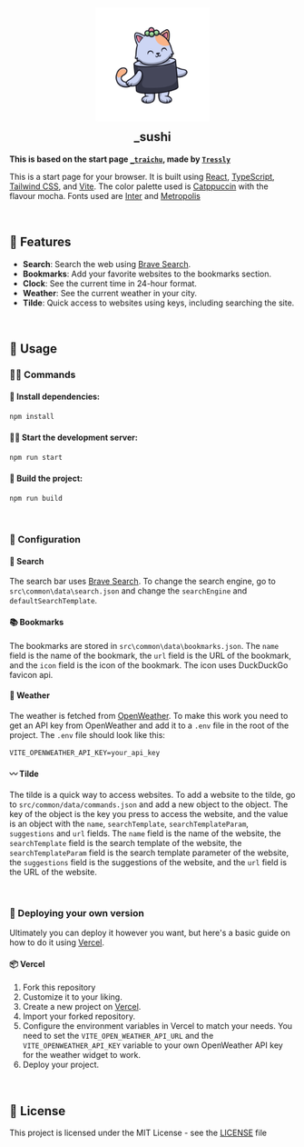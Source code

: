 <h2 align="center">
    <img src="https://raw.githubusercontent.com/adriankarlen/_sushi/main/misc/logo.png" width="200" alt="Logo"/>
    <br/>
    <img src="https://raw.githubusercontent.com/adriankarlen/_sushi/main/misc/transparent.png" height="30" width="0px"/>
    _sushi
    <img src="https://raw.githubusercontent.com/adriankarlen/_sushi/main/misc/transparent.png" height="30" width="0px"/>
</h2>

**This is based on the start page
[`_traichu`](https://github.com/Tressley/_traichu), made by
[`Tressly`](https://github.com/Tressley)**

This is a start page for your browser. It is built using
[React](https://reactjs.org/), [TypeScript](https://www.typescriptlang.org/),
[Tailwind CSS](https://tailwindcss.com/), and [Vite](https://vitejs.dev/). The
color palette used is [Catppuccin](https://github.com/catppuccin) with the
flavour mocha. Fonts used are [Inter](https://rsms.me/inter/) and
[Metropolis](https://github.com/dw5/Metropolis)

&nbsp;

## 🌟 Features

-   **Search**: Search the web using [Brave Search](https://search.brave.com/).
-   **Bookmarks**: Add your favorite websites to the bookmarks section.
-   **Clock**: See the current time in 24-hour format.
-   **Weather**: See the current weather in your city.
-   **Tilde**: Quick access to websites using keys, including searching the
    site.

&nbsp;

## 🔧 Usage

### 👷‍♂️ Commands

#### 💾 Install dependencies:

```bash
npm install
```

#### 🏃‍♂️ Start the development server:

```bash
npm run start
```

#### 🔨 Build the project:

```bash
npm run build
```

&nbsp;

### 👾 Configuration

#### 🔎 Search

The search bar uses [Brave Search](https://search.brave.com/). To change the
search engine, go to `src\common\data\search.json` and change the `searchEngine`
and `defaultSearchTemplate`.

#### 📚 Bookmarks

The bookmarks are stored in `src\common\data\bookmarks.json`. The `name` field
is the name of the bookmark, the `url` field is the URL of the bookmark, and the
`icon` field is the icon of the bookmark. The icon uses DuckDuckGo favicon api.

#### 🌈 Weather

The weather is fetched from [OpenWeather](https://openweathermap.org/). To make
this work you need to get an API key from OpenWeather and add it to a `.env`
file in the root of the project. The `.env` file should look like this:

```
VITE_OPENWEATHER_API_KEY=your_api_key
```

#### 〰️ Tilde

The tilde is a quick way to access websites. To add a website to the tilde, go
to `src/common/data/commands.json` and add a new object to the object. The key
of the object is the key you press to access the website, and the value is an
object with the `name`, `searchTemplate`, `searchTemplateParam`, `suggestions`
and `url` fields. The `name` field is the name of the website, the
`searchTemplate` field is the search template of the website, the
`searchTemplateParam` field is the search template parameter of the website, the
`suggestions` field is the suggestions of the website, and the `url` field is
the URL of the website.

&nbsp;

### 🚀 Deploying your own version

Ultimately you can deploy it however you want, but here's a basic guide on how
to do it using [Vercel](https://vercel.com/).

#### 📦 Vercel

1. Fork this repository
2. Customize it to your liking.
3. Create a new project on [Vercel](https://vercel.com/).
4. Import your forked repository.
5. Configure the environment variables in Vercel to match your needs. You need
   to set the `VITE_OPEN_WEATHER_API_URL` and the `VITE_OPENWEATHER_API_KEY`
   variable to your own OpenWeather API key for the weather widget to work.
6. Deploy your project.

&nbsp;

## 📜 License

This project is licensed under the MIT License - see the
[LICENSE](https://github.com/adriankarlen/_sushi/blob/main/LICENSE) file
